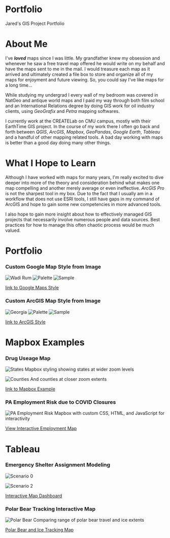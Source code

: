 # Portfolio
Jared's GIS Project Portfolio

# About Me
I've ***loved*** maps since I was little. My grandfather knew my obsession and whenever he saw a free travel map offered he would write on my behalf and have the maps sent to me in the mail. I would treasure each map as it arrived and ultimately created a file box to store and organize all of my maps for enjoyment and future viewing. So, you could say I've like maps for a long time...

While studying my undergrad I every wall of my bedroom was covered in NatGeo and antique world maps and I paid my way through both film school and an International Relations degree by doing GIS work for oil industry clients, using *GeoGrafix* and *Petra* mapping softwares.

I currently work at the CREATELab on CMU campus, mostly with their EarthTime GIS project. In the course of my work there I often go back and forth between *QGIS*, *ArcGIS*, *Mapbox*, *GeoPandas*, *Google Earth*, *Tableau* and a handful of other mapping related tools. A bad day working with maps is better than a good day doing many other things.

# What I Hope to Learn

Although I have worked with maps for many years, I'm really excited to dive deeper into more of the theory and consideration behind what makes one map compelling and another merely average or even ineffective. *ArcGIS Pro* is not the sharpest tool in my box. Due to the fact that I usually am in a workflow that does not use ESRI tools, I still have gaps in my command of ArcGIS and hope to gain some new competencies in more advanced tools.

I also hope to gain more insight about how to effectively managed GIS projects that necessarily involve numerous people and data sources. Best practices for how to manage this often chaotic process would be much valued.

# Portfolio

### Custom Google Map Style from Image
![Wadi Rum](Rum_FB-1747.jpg)
![Palette](palette.PNG)
![Sample](Map_Example.PNG)

[link to Google Maps Style](jjkohler_custom.json)

### Custom ArcGIS Map Style from Image
![Georgia](Georgia_FB-9074.jpg)
![Palette](color_palette_georgia.PNG)
![Sample](georgia_wide.PNG)

[link to ArcGIS Style](https://developers.arcgis.com/vector-tile-style-editor/ca88e8a1b16c4a7a8ed9ade79f30ca48/quick)

# Mapbox Examples

### Drug Useage Map
![States](States.PNG)
Mapbox styling showing states at wider zoom levels

![Counties](counties.PNG)
And counties at closer zoom extents

[link to Mapbox Example](https://api.mapbox.com/styles/v1/jjkoher/ck8oqszv93vi11jo0q85bjg0z.html?fresh=true&title=view&access_token=pk.eyJ1Ijoiamprb2hlciIsImEiOiJjanhtM3JncHIwMjY4M3BtbXV0Z2dvZzg0In0._o4vt3R-MDgSonaoHMmk8w#2.3/38.99/-95.06)

### PA Employment Risk due to COVID Closures
![PA Employment Risk](Employment.png)
Mapbox with custom CSS, HTML, and JavaScript for interactivity

[View Interactive Employment Map](https://htmlpreview.github.io/?https://github.com/jjkohler/COVID19/blob/master/Brookings_Risk.html)

# Tableau
### Emergency Shelter Assignment Modeling
![Scenario 0](Scenario_0_map.png)

![Scenario 2](Scenario_2_map.png)

[Interactive Map Dashboard](https://public.tableau.com/views/AlleghenyCountyPODs/Dashboard1?:display_count=y&publish=yes&:origin=viz_share_link)


### Polar Bear Tracking Interactive Map
![Polar Bear](polar.png)
Comparing range of polar bear travel and ice extents

[Polar Bear and Ice Tracking Map](https://public.tableau.com/views/PB_Range_Month/PolarBearRangeByMonth?:display_count=y&:origin=viz_share_link)
